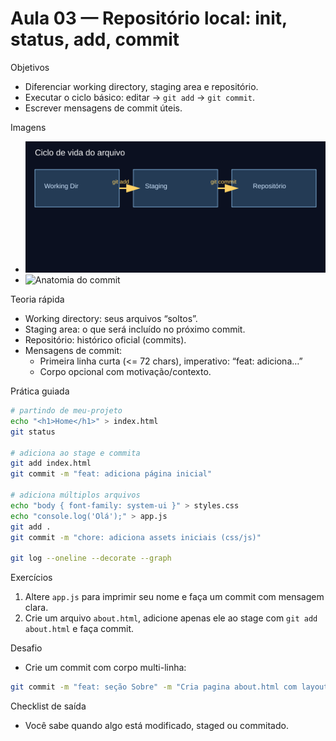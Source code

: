 # Aula 03 — Repositório local: init, status, add, commit

Objetivos
- Diferenciar working directory, staging area e repositório.
- Executar o ciclo básico: editar → `git add` → `git commit`.
- Escrever mensagens de commit úteis.

Imagens
- ![Ciclo de vida](../assets/working-staging-repo.svg)
- ![Anatomia do commit](../assets/commit-anatomy.svg)

Teoria rápida
- Working directory: seus arquivos “soltos”.
- Staging area: o que será incluído no próximo commit.
- Repositório: histórico oficial (commits).
- Mensagens de commit:
  - Primeira linha curta (<= 72 chars), imperativo: “feat: adiciona…”
  - Corpo opcional com motivação/contexto.

Prática guiada
```bash
# partindo de meu-projeto
echo "<h1>Home</h1>" > index.html
git status

# adiciona ao stage e commita
git add index.html
git commit -m "feat: adiciona página inicial"

# adiciona múltiplos arquivos
echo "body { font-family: system-ui }" > styles.css
echo "console.log('Olá');" > app.js
git add .
git commit -m "chore: adiciona assets iniciais (css/js)"

git log --oneline --decorate --graph
```

Exercícios
1) Altere `app.js` para imprimir seu nome e faça um commit com mensagem clara.
2) Crie um arquivo `about.html`, adicione apenas ele ao stage com `git add about.html` e faça commit.

Desafio
- Crie um commit com corpo multi-linha:
```bash
git commit -m "feat: seção Sobre" -m "Cria pagina about.html com layout mínimo e link no header."
```

Checklist de saída
- Você sabe quando algo está modificado, staged ou commitado.